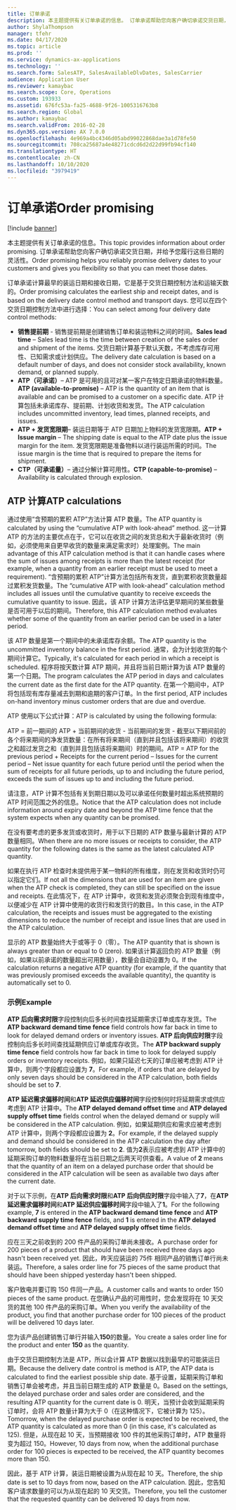 ```yaml
---
title: 订单承诺
description: 本主题提供有关订单承诺的信息。 订单承诺帮助您向客户确切承诺交货日期，并给予您履行这些日期的灵活性。
author: ShylaThompson
manager: tfehr
ms.date: 04/17/2020
ms.topic: article
ms.prod: ''
ms.service: dynamics-ax-applications
ms.technology: ''
ms.search.form: SalesATP, SalesAvailableDlvDates, SalesCarrier
audience: Application User
ms.reviewer: kamaybac
ms.search.scope: Core, Operations
ms.custom: 193933
ms.assetid: 676fc53a-fa25-4688-9f26-1005316763b8
ms.search.region: Global
ms.author: kamaybac
ms.search.validFrom: 2016-02-28
ms.dyn365.ops.version: AX 7.0.0
ms.openlocfilehash: 4e969a4bc4346d05abd99022868dae3a1d78fe50
ms.sourcegitcommit: 708ca25687a4e48271cdcd6d2d22d99fb94cf140
ms.translationtype: HT
ms.contentlocale: zh-CN
ms.lasthandoff: 10/10/2020
ms.locfileid: "3979419"
---
```

# <a name="order-promising"></a><span data-ttu-id="bfb9d-104">订单承诺</span><span class="sxs-lookup"><span data-stu-id="bfb9d-104">Order promising</span></span>

[!include [banner](../includes/banner.md)]

<span data-ttu-id="bfb9d-105">本主题提供有关订单承诺的信息。</span><span class="sxs-lookup"><span data-stu-id="bfb9d-105">This topic provides information about order promising.</span></span> <span data-ttu-id="bfb9d-106">订单承诺帮助您向客户确切承诺交货日期，并给予您履行这些日期的灵活性。</span><span class="sxs-lookup"><span data-stu-id="bfb9d-106">Order promising helps you reliably promise delivery dates to your customers and gives you flexibility so that you can meet those dates.</span></span>

<span data-ttu-id="bfb9d-107">订单承诺计算最早的装运日期和接收日期，它是基于交货日期控制方法和运输天数的。</span><span class="sxs-lookup"><span data-stu-id="bfb9d-107">Order promising calculates the earliest ship and receipt dates, and is based on the delivery date control method and transport days.</span></span> <span data-ttu-id="bfb9d-108">您可以在四个交货日期控制方法中进行选择：</span><span class="sxs-lookup"><span data-stu-id="bfb9d-108">You can select among four delivery date control methods:</span></span>

-   <span data-ttu-id="bfb9d-109">**销售提前期** - 销售提前期是创建销售订单和装运物料之间的时间。</span><span class="sxs-lookup"><span data-stu-id="bfb9d-109">**Sales lead time** – Sales lead time is the time between creation of the sales order and shipment of the items.</span></span> <span data-ttu-id="bfb9d-110">交货日期计算基于默认天数，不考虑库存可用性、已知需求或计划供应。</span><span class="sxs-lookup"><span data-stu-id="bfb9d-110">The delivery date calculation is based on a default number of days, and does not consider stock availability, known demand, or planned supply.</span></span>
-   <span data-ttu-id="bfb9d-111">**ATP（可承诺）**– ATP 是可用的且可对某一客户在特定日期承诺的物料数量。</span><span class="sxs-lookup"><span data-stu-id="bfb9d-111">**ATP (available-to-promise)** – ATP is the quantity of an item that is available and can be promised to a customer on a specific date.</span></span> <span data-ttu-id="bfb9d-112">ATP 计算包括未承诺库存、提前期、计划收货和发货。</span><span class="sxs-lookup"><span data-stu-id="bfb9d-112">The ATP calculation includes uncommitted inventory, lead times, planned receipts, and issues.</span></span>
-   <span data-ttu-id="bfb9d-113">**ATP + 发货宽限期**– 装运日期等于 ATP 日期加上物料的发货宽限期。</span><span class="sxs-lookup"><span data-stu-id="bfb9d-113">**ATP + Issue margin** – The shipping date is equal to the ATP date plus the issue margin for the item.</span></span> <span data-ttu-id="bfb9d-114">发货宽限期是准备物料以进行装运所需的时间。</span><span class="sxs-lookup"><span data-stu-id="bfb9d-114">The issue margin is the time that is required to prepare the items for shipment.</span></span>
-   <span data-ttu-id="bfb9d-115">**CTP（可承诺量）**– 通过分解计算可用性。</span><span class="sxs-lookup"><span data-stu-id="bfb9d-115">**CTP (capable-to-promise)** – Availability is calculated through explosion.</span></span>

## <a name="atp-calculations"></a><span data-ttu-id="bfb9d-116">ATP 计算</span><span class="sxs-lookup"><span data-stu-id="bfb9d-116">ATP calculations</span></span>
<span data-ttu-id="bfb9d-117">通过使用“含预期的累积 ATP”方法计算 ATP 数量。</span><span class="sxs-lookup"><span data-stu-id="bfb9d-117">The ATP quantity is calculated by using the “cumulative ATP with look-ahead” method.</span></span> <span data-ttu-id="bfb9d-118">这一计算 ATP 的方法的主要优点在于，它可以在收货之间的发货总和大于最新收货时（例如，必须使用来自更早收货的数量来满足需求时）处理案例。</span><span class="sxs-lookup"><span data-stu-id="bfb9d-118">The main advantage of this ATP calculation method is that it can handle cases where the sum of issues among receipts is more than the latest receipt (for example, when a quantity from an earlier receipt must be used to meet a requirement).</span></span> <span data-ttu-id="bfb9d-119">“含预期的累积 ATP”计算方法包括所有发货，直到累积收货数量超过累积发货数量。</span><span class="sxs-lookup"><span data-stu-id="bfb9d-119">The “cumulative ATP with look-ahead” calculation method includes all issues until the cumulative quantity to receive exceeds the cumulative quantity to issue.</span></span> <span data-ttu-id="bfb9d-120">因此，该 ATP 计算方法评估更早期间的某些数量是否可用于以后的期间。</span><span class="sxs-lookup"><span data-stu-id="bfb9d-120">Therefore, this ATP calculation method evaluates whether some of the quantity from an earlier period can be used in a later period.</span></span>  

<span data-ttu-id="bfb9d-121">该 ATP 数量是第一个期间中的未承诺库存余额。</span><span class="sxs-lookup"><span data-stu-id="bfb9d-121">The ATP quantity is the uncommitted inventory balance in the first period.</span></span> <span data-ttu-id="bfb9d-122">通常，会为计划收货的每个期间计算它。</span><span class="sxs-lookup"><span data-stu-id="bfb9d-122">Typically, it's calculated for each period in which a receipt is scheduled.</span></span> <span data-ttu-id="bfb9d-123">程序将按天数计算 ATP 期间，并且将当前日期计算为该 ATP 数量的第一个日期。</span><span class="sxs-lookup"><span data-stu-id="bfb9d-123">The program calculates the ATP period in days and calculates the current date as the first date for the ATP quantity.</span></span> <span data-ttu-id="bfb9d-124">在第一个期间中，ATP 将包括现有库存量减去到期和逾期的客户订单。</span><span class="sxs-lookup"><span data-stu-id="bfb9d-124">In the first period, ATP includes on-hand inventory minus customer orders that are due and overdue.</span></span>  

<span data-ttu-id="bfb9d-125">ATP 使用以下公式计算：</span><span class="sxs-lookup"><span data-stu-id="bfb9d-125">ATP is calculated by using the following formula:</span></span>  

<span data-ttu-id="bfb9d-126">ATP = 前一期间的 ATP + 当前期间的收货 - 当前期间的发货 - 截至以下期间前的各个将来期间的净发货数量：在所有将来期间（直到并且包括该将来期间）的收货之和超过发货之和（直到并且包括该将来期间）时的期间。</span><span class="sxs-lookup"><span data-stu-id="bfb9d-126">ATP = ATP for the previous period + Receipts for the current period – Issues for the current period – Net issue quantity for each future period until the period when the sum of receipts for all future periods, up to and including the future period, exceeds the sum of issues up to and including the future period.</span></span>  

<span data-ttu-id="bfb9d-127">请注意，ATP 计算不包括有关到期日期以及可以承诺任何数量时超出系统预期的 ATP 时间范围之外的信息。</span><span class="sxs-lookup"><span data-stu-id="bfb9d-127">Notice that the ATP calculation does not include information around expiry date and beyond the ATP time fence that the system expects when any quantity can be promised.</span></span>

<span data-ttu-id="bfb9d-128">在没有要考虑的更多发货或收货时，用于以下日期的 ATP 数量与最新计算的 ATP 数量相同。</span><span class="sxs-lookup"><span data-stu-id="bfb9d-128">When there are no more issues or receipts to consider, the ATP quantity for the following dates is the same as the latest calculated ATP quantity.</span></span>  

<span data-ttu-id="bfb9d-129">如果在执行 ATP 检查时未提供用于某一物料的所有维度，则在发货和收货时仍可以指定它们。</span><span class="sxs-lookup"><span data-stu-id="bfb9d-129">If not all the dimensions that are used for an item are given when the ATP check is completed, they can still be specified on the issue and receipts.</span></span> <span data-ttu-id="bfb9d-130">在此情况下，在 ATP 计算中，收货和发货必须聚合到现有维度中，以便减少在 ATP 计算中使用的收货行和发货行的数目。</span><span class="sxs-lookup"><span data-stu-id="bfb9d-130">In this case, in the ATP calculation, the receipts and issues must be aggregated to the existing dimensions to reduce the number of receipt and issue lines that are used in the ATP calculation.</span></span>  

<span data-ttu-id="bfb9d-131">显示的 ATP 数量始终大于或等于 0（零）。</span><span class="sxs-lookup"><span data-stu-id="bfb9d-131">The ATP quantity that is shown is always greater than or equal to 0 (zero).</span></span> <span data-ttu-id="bfb9d-132">如果该计算返回负的 ATP 数量（例如，如果以前承诺的数量超出可用数量），数量会自动设置为 0。</span><span class="sxs-lookup"><span data-stu-id="bfb9d-132">If the calculation returns a negative ATP quantity (for example, if the quantity that was previously promised exceeds the available quantity), the quantity is automatically set to 0.</span></span>

### <a name="example"></a><span data-ttu-id="bfb9d-133">示例</span><span class="sxs-lookup"><span data-stu-id="bfb9d-133">Example</span></span>

<span data-ttu-id="bfb9d-134">**ATP 后向需求时限**字段控制向后多长时间查找延期需求订单或库存发货。</span><span class="sxs-lookup"><span data-stu-id="bfb9d-134">The **ATP backward demand time fence** field controls how far back in time to look for delayed demand orders or inventory issues.</span></span> <span data-ttu-id="bfb9d-135">**ATP 后向供应时限**字段控制向后多长时间查找延期供应订单或库存收货。</span><span class="sxs-lookup"><span data-stu-id="bfb9d-135">The **ATP backward supply time fence** field controls how far back in time to look for delayed supply orders or inventory receipts.</span></span> <span data-ttu-id="bfb9d-136">例如，如果只延迟七天的订单应被考虑到 ATP 计算中，则两个字段都应设置为 **7**。</span><span class="sxs-lookup"><span data-stu-id="bfb9d-136">For example, if orders that are delayed by only seven days should be considered in the ATP calculation, both fields should be set to **7**.</span></span>  

<span data-ttu-id="bfb9d-137">**ATP 延迟需求偏移时间**和**ATP 延迟供应偏移时间**字段控制何时将延期需求或供应考虑到 ATP 计算中。</span><span class="sxs-lookup"><span data-stu-id="bfb9d-137">The **ATP delayed demand offset time** and **ATP delayed supply offset time** fields control when the delayed demand or supply will be considered in the ATP calculation.</span></span> <span data-ttu-id="bfb9d-138">例如，如果延期供应和需求应被考虑到 ATP 计算中，则两个字段都应设置为 **2**。</span><span class="sxs-lookup"><span data-stu-id="bfb9d-138">For example, if the delayed supply and demand should be considered in the ATP calculation the day after tomorrow, both fields should be set to **2**.</span></span> <span data-ttu-id="bfb9d-139">值为**2**表示应被考虑到 ATP 计算中的延期采购订单的物料数量将在当前日期之后两天可供查看。</span><span class="sxs-lookup"><span data-stu-id="bfb9d-139">A value of **2** means that the quantity of an item on a delayed purchase order that should be considered in the ATP calculation will be seen as available two days after the current date.</span></span>  

<span data-ttu-id="bfb9d-140">对于以下示例，在**ATP 后向需求时限**和**ATP 后向供应时限**字段中输入了**7**，在**ATP 延迟需求偏移时间**和**ATP 延迟供应偏移时间**字段中输入了**1**。</span><span class="sxs-lookup"><span data-stu-id="bfb9d-140">For the following example, **7** is entered in the **ATP backward demand time fence** and **ATP backward supply time fence** fields, and **1** is entered in the **ATP delayed demand offset time** and **ATP delayed supply offset time** fields.</span></span>  

<span data-ttu-id="bfb9d-141">应在三天之前收到的 200 件产品的采购订单尚未接收。</span><span class="sxs-lookup"><span data-stu-id="bfb9d-141">A purchase order for 200 pieces of a product that should have been received three days ago hasn't been received yet.</span></span> <span data-ttu-id="bfb9d-142">因此，昨天应装运的 75件 相同产品的销售订单行尚未装运。</span><span class="sxs-lookup"><span data-stu-id="bfb9d-142">Therefore, a sales order line for 75 pieces of the same product that should have been shipped yesterday hasn't been shipped.</span></span>  

<span data-ttu-id="bfb9d-143">客户致电并要订购 150 件同一产品。</span><span class="sxs-lookup"><span data-stu-id="bfb9d-143">A customer calls and wants to order 150 pieces of the same product.</span></span> <span data-ttu-id="bfb9d-144">在您确认产品的可用性时，您会发现将在 10 天交货的其他 100 件产品的采购订单。</span><span class="sxs-lookup"><span data-stu-id="bfb9d-144">When you verify the availability of the product, you find that another purchase order for 100 pieces of the product will be delivered 10 days later.</span></span>  

<span data-ttu-id="bfb9d-145">您为该产品创建销售订单行并输入**150**的数量。</span><span class="sxs-lookup"><span data-stu-id="bfb9d-145">You create a sales order line for the product and enter **150** as the quantity.</span></span>  

<span data-ttu-id="bfb9d-146">由于交货日期控制方法是 ATP，所以会计算 ATP 数据以找到最早的可能装运日期。</span><span class="sxs-lookup"><span data-stu-id="bfb9d-146">Because the delivery date control is method is ATP, the ATP data is calculated to find the earliest possible ship date.</span></span> <span data-ttu-id="bfb9d-147">基于设置，延期采购订单和销售订单会被考虑，并且当前日期生成的 ATP 数量是 0。</span><span class="sxs-lookup"><span data-stu-id="bfb9d-147">Based on the settings, the delayed purchase order and sales order are considered, and the resulting ATP quantity for the current date is 0.</span></span> <span data-ttu-id="bfb9d-148">明天，当预计会收到延期采购订单时，会将 ATP 数量计算为大于 0（在这种情况下，它被计算为 125）。</span><span class="sxs-lookup"><span data-stu-id="bfb9d-148">Tomorrow, when the delayed purchase order is expected to be received, the ATP quantity is calculated as more than 0 (in this case, it's calculated as 125).</span></span> <span data-ttu-id="bfb9d-149">但是，从现在起 10 天，当预期接收 100 件的其他采购订单时，ATP 数量将变为超过 150。</span><span class="sxs-lookup"><span data-stu-id="bfb9d-149">However, 10 days from now, when the additional purchase order for 100 pieces is expected to be received, the ATP quantity becomes more than 150.</span></span>  

<span data-ttu-id="bfb9d-150">因此，基于 ATP 计算，装运日期被设置为从现在起 10 天。</span><span class="sxs-lookup"><span data-stu-id="bfb9d-150">Therefore, the ship date is set to 10 days from now, based on the ATP calculation.</span></span> <span data-ttu-id="bfb9d-151">因此，您告知客户请求数量的可以为从现在起的 10 天交货。</span><span class="sxs-lookup"><span data-stu-id="bfb9d-151">Therefore, you tell the customer that the requested quantity can be delivered 10 days from now.</span></span>



